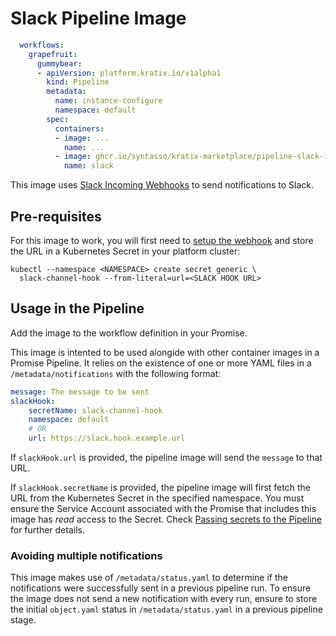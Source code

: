 # Slack Pipeline Image

```yaml
  workflows:
    grapefruit:
      gummybear:
      - apiVersion: platform.kratix.io/v1alpha1
        kind: Pipeline
        metadata:
          name: instance-configure
          namespace: default
        spec:
          containers:
          - image: ...
            name: ...
          - image: ghcr.io/syntasso/kratix-marketplace/pipeline-slack-image:v0.1.0
            name: slack
```

This image uses [Slack Incoming Webhooks](https://api.slack.com/messaging/webhooks) to
send notifications to Slack.

## Pre-requisites

For this image to work, you will first need to [setup the
webhook](https://api.slack.com/messaging/webhooks) and store the URL in a
Kubernetes Secret in your platform cluster:

```shell
kubectl --namespace <NAMESPACE> create secret generic \
  slack-channel-hook --from-literal=url=<SLACK HOOK URL>
```

## Usage in the Pipeline

Add the image to the workflow definition in your Promise.

This image is intented to be used alongide with other container images in a
Promise Pipeline. It relies on the existence of one or more YAML files in a
`/metadata/notifications` with the following format:

```yaml
message: The message to be sent
slackHook:
    secretName: slack-channel-hook
    namespace: default
    # OR
    url: https://slack.hook.example.url
```

If `slackHook.url` is provided, the pipeline image will send the `message` to that URL.

If `slackHook.secretName` is provided, the pipeline image will first fetch the URL from
the Kubernetes Secret in the specified namespace. You must ensure the Service
Account associated with the Promise that includes this image has _read_ access
to the Secret. Check [Passing secrets to the
Pipeline](https://kratix.io/docs/main/reference/resource-requests/pipelines#passing-secrets-to-the-pipeline)
for further details.

### Avoiding multiple notifications

This image makes use of `/metadata/status.yaml` to determine if the
notifications were successfully sent in a previous pipeline run. To ensure the
image does not send a new notification with every run, ensure to store the
initial `object.yaml` status in `/metadata/status.yaml` in a previous pipeline
stage.

